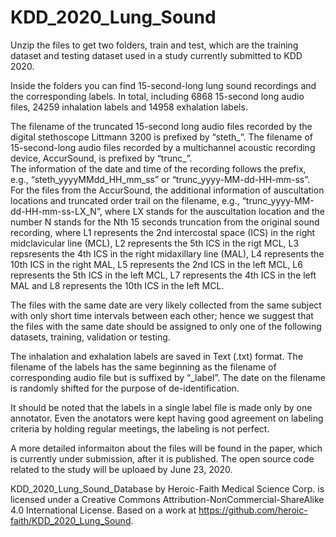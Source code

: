# KDD_2020_Lung_Sound

Unzip the files to get two folders, train and test, which are the training dataset and testing dataset used in a study currently 
submitted to KDD 2020.

Inside the folders you can find 15-second-long lung sound recordings and the corresponding labels. In total, including 6868 15-second 
long audio files, 24259 inhalation labels and 14958 exhalation labels.

The filename of the truncated 15-second long audio files recorded by the digital stethoscope Littmann 3200 is prefixed by “steth_”. 
The filename of 15-second-long audio files recorded by a multichannel acoustic recording device, AccurSound, is prefixed by “trunc_”.  
The information of the date and time of the recording follows the prefix, e.g., 
“steth_yyyyMMdd_HH_mm_ss” or “trunc_yyyy-MM-dd-HH-mm-ss”. 
For the files from the AccurSound, the additional information of auscultation locations and truncated order trail on the filename, e.g., 
“trunc_yyyy-MM-dd-HH-mm-ss-LX_N”, where LX stands for the auscultation location and the number N stands for the Nth 15 seconds 
truncation from the original sound recording, where L1 represents the 2nd intercostal space (ICS) in the right midclavicular line (MCL), 
L2 represents the 5th ICS in the rigt MCL, L3 repsresents the 4th ICS in the right midaxillary line (MAL), L4 represents the 10th ICS in 
the right MAL, L5 represents the 2nd ICS in the left MCL, L6 represents the 5th ICS in the left MCL, L7 represents the 4th ICS in the 
left MAL and L8 represents the 10th ICS in the left MCL.

The files with the same date are very likely collected from the same subject with only short time intervals between each other; hence we
suggest that the files with the same date should be assigned to only one of the following datasets, training, validation or testing.

The inhalation and exhalation labels are saved in Text (.txt) format. 
The filename of the labels has the same beginning as the filename of corresponding audio file but is suffixed by “_label”. 
The date on the filename is randomly shifted for the purpose of de-identification.

It should be noted that the labels in a single label file is made only by one annotator. Even the anotators were kept having good 
agreement on labeling criteria by holding regular meetings, the labeling is not perfect. 

A more detailed informaiton about the files will be found in the paper, which is currently under submission, after it is published.
The open source code related to the study will be uploaed by June 23, 2020.

KDD_2020_Lung_Sound_Database by Heroic-Faith Medical Science Corp. is licensed under a Creative Commons Attribution-NonCommercial-ShareAlike 4.0 International License.
Based on a work at https://github.com/heroic-faith/KDD_2020_Lung_Sound.
